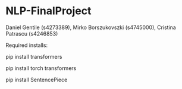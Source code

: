 # NLP-FinalProject
 Daniel Gentile (s4273389), Mirko Borszukovszki (s4745000), Cristina Patrascu (s4246853)

Required installs:

pip install transformers

pip install torch transformers

pip install SentencePiece 